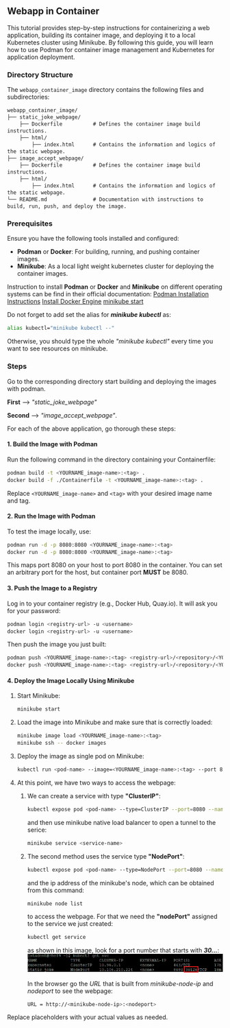 ## Webapp in Container
This tutorial provides step-by-step instructions for containerizing a web application, building its container image, and deploying it to a local Kubernetes cluster using Minikube. By following this guide, you will learn how to use Podman for container image management and Kubernetes for application deployment.

### Directory Structure

The `webapp_container_image` directory contains the following files and subdirectories:

```
webapp_container_image/
├── static_joke_webpage/
    ├── Dockerfile          # Defines the container image build instructions.
    ├── html/
        ├── index.html      # Contains the information and logics of the static webpage.
├── image_accept_webpage/
    ├── Dockerfile          # Defines the container image build instructions.
    ├── html/
        ├── index.html      # Contains the information and logics of the static webpage.
└── README.md               # Documentation with instructions to build, run, push, and deploy the image. 
```

### Prerequisites
Ensure you have the following tools installed and configured:
- **Podman** or **Docker**: For building, running, and pushing container images.
- **Minikube**: As a local light weight kubernetes cluster for deploying the container images.

Instruction to install **Podman** or **Docker** and **Minikube** on different operating systems can be find in their official documentation:
[Podman Installation Instructions](https://podman.io/docs/installation)
[Install Docker Engine](https://docs.docker.com/engine/install/)
[minikube start](https://minikube.sigs.k8s.io/docs/start/?arch=%2Fwindows%2Fx86-64%2Fstable%2F.exe+download)

Do not forget to add set the alias for ***minikube kubectl*** as:
```bash
alias kubectl="minikube kubectl --"
```
Otherwise, you should type the whole *"minikube kubectl"* every time you want to see resources on minikube.




### Steps
Go to the corresponding directory start building and deploying the images with podman.

**First** --> *"static_joke_webpage"* 

**Second** --> *"image_accept_webpage"*.

For each of the above application, go thorough these steps:

#### 1. Build the Image with Podman

Run the following command in the directory containing your Containerfile:
```bash
podman build -t <YOURNAME_image-name>:<tag> .
docker build -f ./Containerfile -t <YOURNAME_image-name>:<tag> .
```
Replace `<YOURNAME_image-name>` and `<tag>` with your desired image name and tag.

#### 2. Run the Image with Podman
To test the image locally, use:
```bash
podman run -d -p 8080:8080 <YOURNAME_image-name>:<tag>
docker run -d -p 8080:8080 <YOURNAME_image-name>:<tag>
```
This maps port 8080 on your host to port 8080 in the container. You can set an arbitrary port for the host, but container port **MUST** be 8080.

#### 3. Push the Image to a Registry
Log in to your container registry (e.g., Docker Hub, Quay.io). It will ask you for your password:
```bash
podman login <registry-url> -u <username> 
docker login <registry-url> -u <username> 
```
Then push the image you just built:
```bash
podman push <YOURNAME_image-name>:<tag> <registry-url>/<repository>/<YOURNAME_image-name>:<tag>
docker push <YOURNAME_image-name>:<tag> <registry-url>/<repository>/<YOURNAME_image-name>:<tag>
```

#### 4. Deploy the Image Locally Using Minikube
1. Start Minikube:
    ```bash
    minikube start
    ```
2. Load the image into Minikube and make sure that is correctly loaded:
    ```bash
    minikube image load <YOURNAME_image-name>:<tag>
    minikube ssh -- docker images
    ```
3. Deploy the image as single pod on Minikube:
    ```bash
    kubectl run <pod-name> --image=<YOURNAME_image-name>:<tag> --port 8080
    ```

<!-- 4. Create a Kubernetes deployment:
    ```yaml
    apiVersion: apps/v1
    kind: Deployment
    metadata:
      name: webapp
    spec:
      replicas: 1
      selector:
         matchLabels:
            app: webapp
      template:
         metadata:
            labels:
              app: webapp
         spec:
            containers:
            - name: webapp
              image: <YOURNAME_image-name>:<tag>
              ports:
              - containerPort: 8080
    ```
    Save this YAML to a file (e.g., `deployment.yaml`) and apply it:
    ```bash
    kubectl apply -f deployment.yaml
    ``` -->

4. At this point, we have two ways to access the webpage:

    1. We can create a service with type **"ClusterIP"**:
        ```bash
        kubectl expose pod <pod-name> --type=ClusterIP --port=8080 --name <service-name>
        ```
        and then use minikube native load balancer to open a tunnel to the serice:
        ```bash
        minikube service <service-name>
        ```

    2. The second method uses the service type **"NodePort"**:
        ```bash
        kubectl expose pod <pod-name> --type=NodePort --port=8080 --name <service-name>
        ```
        and the ip address of the minikube's node, which can be obtained from this command:
        ```bash
        minikube node list
        ```
        to access the webpage. For that we need the **"nodePort"** assigned to the service we just created:
        ```bash
        kubectl get service
        ```
        as shown in this image, look for a port number that starts with ***30...***:
        [![nodeport](/img/nodeport.png)](/img/nodeport.png)
        
        In the browser go the *URL* that is built from *minikube-node-ip* and *nodeport* to see the webpage:
        ```bash
        URL = http://<minikube-node-ip>:<nodeport>
        ```
        
Replace placeholders with your actual values as needed.
